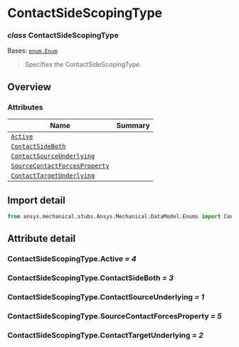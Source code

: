 <a id="contactsidescopingtype"></a>

# ContactSideScopingType

<a id="ContactSideScopingType"></a>

### *class* ContactSideScopingType

Bases: [`enum.Enum`](https://docs.python.org/3/library/enum.html#enum.Enum)

> Specifies the ContactSideScopingType.

> <!-- !! processed by numpydoc !! -->

<a id="overview"></a>

## Overview

### Attributes

| Name | Summary |
|--------------------------------------------------------------------------------------|----|
| [`Active`](#ContactSideScopingType.Active)                                           |    |
| [`ContactSideBoth`](#ContactSideScopingType.ContactSideBoth)                         |    |
| [`ContactSourceUnderlying`](#ContactSideScopingType.ContactSourceUnderlying)         |    |
| [`SourceContactForcesProperty`](#ContactSideScopingType.SourceContactForcesProperty) |    |
| [`ContactTargetUnderlying`](#ContactSideScopingType.ContactTargetUnderlying)         |    |

<a id="import-detail"></a>

## Import detail

```python
from ansys.mechanical.stubs.Ansys.Mechanical.DataModel.Enums import ContactSideScopingType
```

<a id="attribute-detail"></a>

## Attribute detail

<a id="ContactSideScopingType.Active"></a>

### ContactSideScopingType.Active *= 4*

<a id="ContactSideScopingType.ContactSideBoth"></a>

### ContactSideScopingType.ContactSideBoth *= 3*

<a id="ContactSideScopingType.ContactSourceUnderlying"></a>

### ContactSideScopingType.ContactSourceUnderlying *= 1*

<a id="ContactSideScopingType.SourceContactForcesProperty"></a>

### ContactSideScopingType.SourceContactForcesProperty *= 5*

<a id="ContactSideScopingType.ContactTargetUnderlying"></a>

### ContactSideScopingType.ContactTargetUnderlying *= 2*
